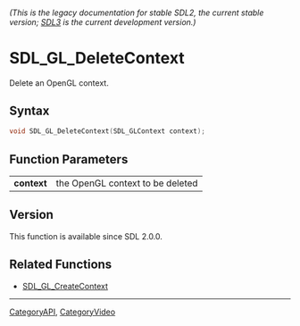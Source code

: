 ###### (This is the legacy documentation for stable SDL2, the current stable version; [SDL3](https://wiki.libsdl.org/SDL3/) is the current development version.)
# SDL_GL_DeleteContext

Delete an OpenGL context.

## Syntax

```c
void SDL_GL_DeleteContext(SDL_GLContext context);

```

## Function Parameters

|                 |                                  |
| --------------- | -------------------------------- |
| **context**     | the OpenGL context to be deleted |

## Version

This function is available since SDL 2.0.0.

## Related Functions

* [SDL_GL_CreateContext](SDL_GL_CreateContext)

----
[CategoryAPI](CategoryAPI), [CategoryVideo](CategoryVideo)


